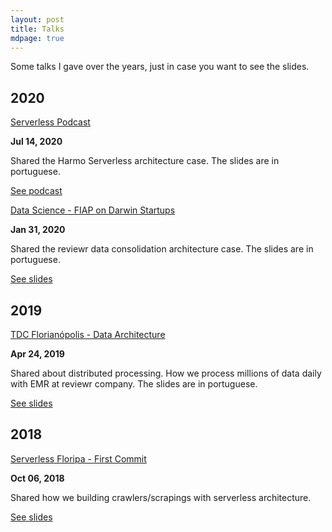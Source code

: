 ```yaml
---
layout: post
title: Talks
mdpage: true
---
```


Some talks I gave over the years, just in case you want to see the slides.

## 2020

[Serverless Podcast](https://anchor.fm/semservidor/episodes/Episdio-3---Serverless-na-Harmo-egknu5)

**Jul 14, 2020**

Shared the Harmo Serverless architecture case. The slides are in portuguese.

[See podcast](https://speakerdeck.com/leonardorifeli/reviewr-data-consolidation-case)

[Data Science - FIAP on Darwin Startups](https://www.fiap.com.br/shift/curso/workshops/data-science-dos-fundamentos-as-aplicacoes)

**Jan 31, 2020**

Shared the reviewr data consolidation architecture case. The slides are in portuguese.

[See slides](https://speakerdeck.com/leonardorifeli/reviewr-data-consolidation-case)

## 2019

[TDC Florianópolis - Data Architecture](https://thedevconf.com/tdc/2019/florianopolis/trilha-arquitetura-de-dados)

**Apr 24, 2019**

Shared about distributed processing. How we process millions of data daily with EMR at reviewr company. The slides are in portuguese.

[See slides](https://speakerdeck.com/leonardorifeli/distributed-processing-how-we-process-millions-of-data-daily-with-emr)

## 2018

[Serverless Floripa - First Commit](https://www.meetup.com/pt-BR/Serverless-Floripa/events/253774158/)

**Oct 06, 2018**

Shared how we building crawlers/scrapings with serverless architecture.

[See slides](https://speakerdeck.com/leonardorifeli/building-crawlers-with-serverless)
